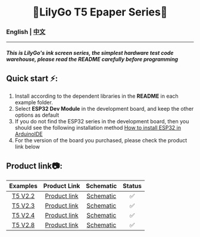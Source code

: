 
<h1 align = "center">🌟LilyGo T5 Epaper Series🌟</h1>

### English | [中文](docs/details_cn.md) 

--------------------------------------

##### This is LilyGo's ink screen series, the simplest hardware test code warehouse, please read the README carefully before programming

<h2 align = "left">Quick start ⚡:</h2>

1. Install according to the dependent libraries in the **README** in each example folder.
2. Select **ESP32 Dev Module** in the development board, and keep the other options as default
3. If you do not find the ESP32 series in the development board, then you should see the following installation method [How to install ESP32 in ArduinoIDE](https://github.com/espressif/arduino-esp32/blob/master/docs/arduino-ide/boards_manager.md)
4. For the version of the board you purchased, please check the product link below

<h2 align = "left">Product link📷:</h2>

|   Examples   |                          Product  Link                           |              Schematic              | Status |
| :----------: | :--------------------------------------------------------------: | :---------------------------------: | :----: |
| [ T5 V2.2]() | [Product link](https://www.aliexpress.com/item/32850386996.html) | [Schematic](./schematic/T5V2.2.pdf) |   ✅    |
| [T5 V2.3]()  | [Product link](https://www.aliexpress.com/item/32869729970.html) | [Schematic](./schematic/T5V2.3.pdf) |   ✅    |
| [T5 V2.4]()  | [Product link](https://www.aliexpress.com/item/32860674791.html) | [Schematic](./schematic/T5V2.4.pdf) |   ✅    |
| [T5 V2.8]()  | [Product link](https://www.aliexpress.com/item/32867880658.html) | [Schematic](./schematic/T5v2.8.pdf) |   ✅    |


